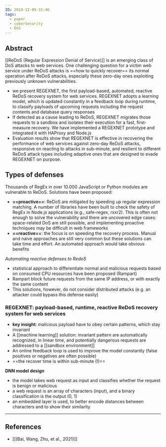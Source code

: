 ```yaml
---
ID: 2024-12-09-15:46
tags:
  - paper
  - cyberSecurity
  - DoS
---
```

## Abstract

[[ReDoS (Regular Expression Denial of Service)]] is an emerging class of DoS attacks to web services. One challenging question for a victim web service under ReDoS attacks is ==how to quickly recover== its normal operation after ReDoS attacks, especially these zero-day ones exploiting previously unknown vulnerabilities.
-  we present REGEXNET, the first payload-based, automated, reactive ReDoS recovery system for web services. REGEXNET adopts a learning model, which is updated constantly in a feedback loop during runtime, to classify payloads of upcoming requests including the request contents and database query responses
- If detected as a cause leading to ReDoS, REGEXNET migrates those requests to a sandbox and isolates their execution for a fast, first-measure recovery. We have implemented a REGEXNET prototype and integrated it with HAProxy and Node.js
- Evaluation results show that REGEXNET is effective in recovering the performance of web services against zero-day ReDoS attacks, responsive on reacting to attacks in sub-minute, and resilient to different ReDoS attack types including adaptive ones that are designed to evade REGEXNET on purpose.

## Types of defenses

Thousands of RegEx in over 10.000 JavaScript or Python modules are vulnerable to ReDoS.
Solutions have been proposed:
- **==proactive==**: ReDoS are mitigated by speeding up regular expression matching. A number of libraries have been built to check the safety of RegEx in Node.js applications (e.g., safe-regex, rxxr2). This is often not enough to solve the vulnerability and there are uncovered edge cases: space-related DoS are still possible, and implementing proactive techniques may be difficult in web frameworks
- **==reactive==**: the focus is on speeding the recovery process. Manual and naive approaches are still very common but these solutions can take time and effort. An automated approach would take obvious benefits

*Automating reactive defenses to RedoS*
- statistical approach to differentiate normal and malicious requests based on consumed CPU resources have been proposed (Rampart)
- Rampart block future requests from the same IP address, or with exactly the same content
- This solutions, however, do not consider distributed attacks (e.g. an attacker could bypass this defense easily)

### REGEXNET: payload-based, runtime, reactive ReDoS recovery system for web services
-  **key insight**: malicious payload have to obey certain patterns, which stay invariant
- A [[machine learning]] solution: invariant pattern are automatically recognized, in linear time, and potentially dangerous requests are addressed to a [[sandbox environment]]
- An online feedback loop is used to improve the model constantly (false positives or negatives are often possible)
- ==the recover time is within sub-minute (!)==

**DNN model design**
- the model takes web request as input and classifies whether the request is benign or malicious
- a web request is an array of characters (input), and a binary classification is the output (0, 1)
- an embedded layer is used, to better encode distances between characters and to show their similarity

---
## References
- [[(Bai, Wang, Zhu, et al., 2021)]]